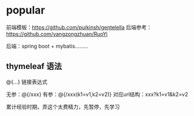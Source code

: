 # popular
前端模板：https://github.com/puikinsh/gentelella
后端参考：https://github.com/yangzongzhuan/RuoYi

后端：spring boot + mybatis.........


## thymeleaf 语法
@{...} 链接表达式

无参：@{/xxx}
有参：@{/xxx(k1=v1,k2=v2)} 对应url结构：xxx?k1=v1&k2=v2

累计经验时期，弄这个太费精力，先暂停，先学习

